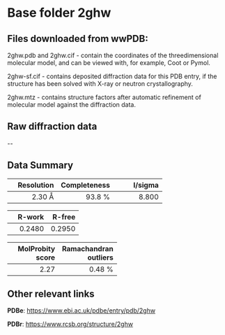 # Base folder 2ghw

## Files downloaded from wwPDB:

2ghw.pdb and 2ghw.cif - contain the coordinates of the threedimensional molecular model, and can be viewed with, for example, Coot or Pymol.

2ghw-sf.cif - contains deposited diffraction data for this PDB entry, if the structure has been solved with X-ray or neutron crystallography.

2ghw.mtz - contains structure factors after automatic refinement of molecular model against the diffraction data.

## Raw diffraction data

--<br> 

## Data Summary
|   | Resolution | Completeness| I/sigma |
|---|-------------:|----------------:|--------------:|
|   |2.30 Å|93.8  %|<img width=50/>8.800|

|   | **R-work**| **R-free**   
|---|-------------:|----------------:|           
||  0.2480|  0.2950|

|   |**MolProbity<br>score**| **Ramachandran<br>outliers** 
|---|-------------:|----------------:|
||  2.27|  0.48 %|

 

 

## Other relevant links 
**PDBe**:  https://www.ebi.ac.uk/pdbe/entry/pdb/2ghw
 
**PDBr**: https://www.rcsb.org/structure/2ghw 

